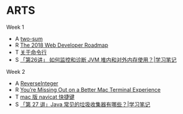 # ARTS

Week 1

- A [two-sum](https://leetcode.com/problems/two-sum/)
- R [The 2018 Web Developer Roadmap](<https://codeburst.io/the-2018-web-developer-roadmap-826b1b806e8d>)
- T [关于命令行](<https://github.com/zmdstr/tip/blob/master/linux/%E5%85%B3%E4%BA%8E%E5%91%BD%E4%BB%A4%E8%A1%8C.md>)
- S [「第26讲」 如何监控和诊断 JVM 堆内和对外内存使用？|学习笔记](https://mp.weixin.qq.com/s/cFYTC_xK_Td1BWIZO9i37Q)

Week 2

- A [ReverseInteger](https://github.com/zmdstr/algorithm/blob/master/src/main/java/com/freemeng/algorithm/easy/ReverseInteger.java)
- R [You’re Missing Out on a Better Mac Terminal Experience](https://github.com/zmdstr/ARTS/blob/master/review/You%E2%80%99re%20Missing%20Out%20on%20a%20Better%20Mac%20Terminal%20Experience.md)
- T [mac 版 navicat 快捷键](https://github.com/zmdstr/tip/blob/master/navicat.md)
- S [「第 27 讲」Java 常见的垃圾收集器有哪些？|学习笔记](https://mp.weixin.qq.com/s/n-5I1AMOB9gNjlIJ7fDwqA)